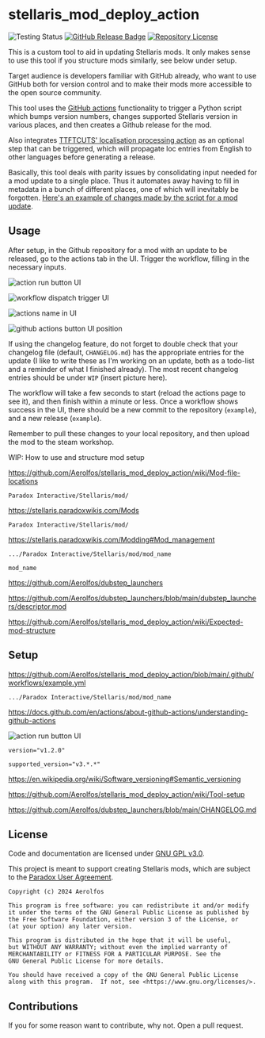 # stellaris_mod_deploy_action

![Testing Status](https://github.com/aerolfos/stellaris_mod_deploy_action/actions/workflows/Testing.yml/badge.svg)
[![GitHub Release Badge](https://img.shields.io/github/v/release/aerolfos/stellaris_mod_deploy_action?logo=github&style=flat)](https://github.com/Aerolfos/stellaris_mod_deploy_action/releases/latest)
[![Repository License](https://img.shields.io/github/license/aerolfos/stellaris_mod_deploy_action?style=flat&color=brightgreen)](LICENSE)
<!---[![Discord](https://img.shields.io/discord/739835273969664050?style=flat&label=Discord&logo=discord&logoColor=white&color=7289DA)](https://discord.com/invite/xUrG9wh)--->


This is a custom tool to aid in updating Stellaris mods. It only makes sense to use this tool if you structure mods similarly, see below under setup. 

Target audience is developers familiar with GitHub already, who want to use GitHub both for version control and to make their mods more accessible to the open source community.

This tool uses the [GitHub actions](https://github.com/features/actions) functionality to trigger a Python script which bumps version numbers, changes supported Stellaris version in various places, and then creates a Github release for the mod.

Also integrates [TTFTCUTS' localisation processing action](https://github.com/TTFTCUTS/Stellaris-Loc-Action) as an optional step that can be triggered, which will propagate loc entries from English to other languages before generating a release.

Basically, this tool deals with parity issues by consolidating input needed for a mod update to a single place. Thus it automates away having to fill in metadata in a bunch of different places, one of which will inevitably be forgotten. [Here's an example of changes made by the script for a mod update]().

## Usage
After setup, in the Github repository for a mod with an update to be released, go to the actions tab in the UI. Trigger the workflow, filling in the necessary inputs.

![action run button UI](https://github.com/user-attachments/assets/da909f08-7a52-4e7f-b7f8-eb74b546b80c)

![workflow dispatch trigger UI](https://github.com/user-attachments/assets/61fe3527-5eca-4160-9520-1383b2203a6e)

![actions name in UI](https://github.com/user-attachments/assets/c96d32a7-12ef-4b92-b212-9167a3ba0361)

![github actions button UI position](https://github.com/user-attachments/assets/55c539cf-c86b-4a5f-aabf-1b1f675c5425)

If using the changelog feature, do not forget to double check that your changelog file (default, `CHANGELOG.md`) has the appropriate entries for the update (I like to write these as I'm working on an update, both as a todo-list and a reminder of what I finished already). The most recent changelog entries should be under `WIP` (insert picture here).

The workflow will take a few seconds to start (reload the actions page to see it), and then finish within a minute or less. Once a workflow shows success in the UI, there should be a new commit to the repository (`example`), and a new release (`example`).

Remember to pull these changes to your local repository, and then upload the mod to the steam workshop.


WIP: How to use and structure mod setup

https://github.com/Aerolfos/stellaris_mod_deploy_action/wiki/Mod-file-locations

`Paradox Interactive/Stellaris/mod/`

https://stellaris.paradoxwikis.com/Mods

`Paradox Interactive/Stellaris/mod/`

https://stellaris.paradoxwikis.com/Modding#Mod_management

`.../Paradox Interactive/Stellaris/mod/mod_name`

`mod_name`

https://github.com/Aerolfos/dubstep_launchers

https://github.com/Aerolfos/dubstep_launchers/blob/main/dubstep_launchers/descriptor.mod

https://github.com/Aerolfos/stellaris_mod_deploy_action/wiki/Expected-mod-structure

## Setup
https://github.com/Aerolfos/stellaris_mod_deploy_action/blob/main/.github/workflows/example.yml

`.../Paradox Interactive/Stellaris/mod/mod_name`

https://docs.github.com/en/actions/about-github-actions/understanding-github-actions

![action run button UI](https://github.com/user-attachments/assets/da909f08-7a52-4e7f-b7f8-eb74b546b80c)

`version="v1.2.0"`

`supported_version="v3.*.*"`

https://en.wikipedia.org/wiki/Software_versioning#Semantic_versioning

https://github.com/Aerolfos/stellaris_mod_deploy_action/wiki/Tool-setup

https://github.com/Aerolfos/dubstep_launchers/blob/main/CHANGELOG.md






## License
Code and documentation are licensed under [GNU GPL v3.0](LICENSE).

This project is meant to support creating Stellaris mods, which are subject to the [Paradox User Agreement](https://legal.paradoxplaza.com/eula).

    Copyright (c) 2024 Aerolfos

    This program is free software: you can redistribute it and/or modify
    it under the terms of the GNU General Public License as published by
    the Free Software Foundation, either version 3 of the License, or
    (at your option) any later version.

    This program is distributed in the hope that it will be useful,
    but WITHOUT ANY WARRANTY; without even the implied warranty of
    MERCHANTABILITY or FITNESS FOR A PARTICULAR PURPOSE. See the
    GNU General Public License for more details.

    You should have received a copy of the GNU General Public License
    along with this program.  If not, see <https://www.gnu.org/licenses/>.

## Contributions
If you for some reason want to contribute, why not. Open a pull request.
